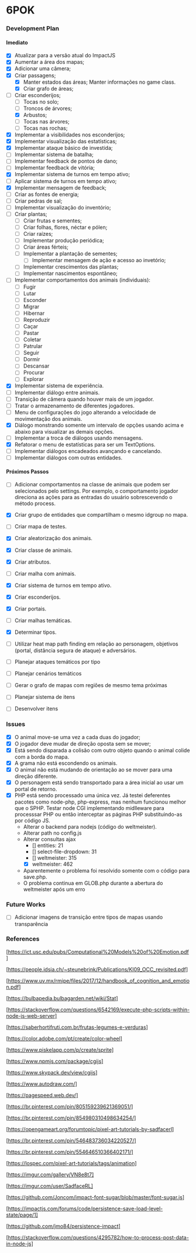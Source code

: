 
# 6POK

### Development Plan

#### Imediato

- [x] Atualizar para a versão atual do ImpactJS
- [x] Aumentar a área dos mapas;
- [x] Adicionar uma câmera;
- [x] Criar passagens;
    - [x] Manter estados das áreas; Manter informações no game class.
    - [x] Criar grafo de áreas;
- [ ] Criar esconderijos;
    - [ ] Tocas no solo;
    - [ ] Troncos de árvores;
    - [x] Arbustos;
    - [ ] Tocas nas árvores;
    - [ ] Tocas nas rochas;
- [x] Implementar a visibilidades nos esconderijos;
- [x] Implementar visualização das estatísticas;
- [x] Implementar ataque básico de investida;
- [ ] Implementar sistema de batalha;
- [ ] Implementar feedback de pontos de dano;
- [ ] Implementar feedback de vitória;
- [x] Implementar sistema de turnos em tempo ativo;
- [ ] Aplicar sistema de turnos em tempo ativo;
- [x] Implementar mensagem de feedback;
- [ ] Criar as fontes de energia;
- [ ] Criar pedras de sal;
- [ ] Implementar visualização do inventório;
- [ ] Criar plantas;
    - [ ] Criar frutas e sementes;
    - [ ] Criar folhas, flores, néctar e pólen;
    - [ ] Criar raízes;
    - [ ] Implementar produção periódica;
    - [ ] Criar áreas férteis;
    - [ ] Implementar a plantação de sementes;
        - [ ] Implementar mensagem de ação e acesso ao invetório;
    - [ ] Implementar crescimentos das plantas;
    - [ ] Implementar nascimentos espontâneo;
- [ ] Implementar comportamentos dos animais (individuais):
    - [ ] Fugir
    - [ ] Lutar
    - [ ] Esconder
    - [ ] Migrar
    - [ ] Hibernar
    - [ ] Reproduzir
    - [ ] Caçar
    - [ ] Pastar
    - [ ] Coletar
    - [ ] Patrular
    - [ ] Seguir
    - [ ] Dormir
    - [ ] Descansar
    - [ ] Procurar
    - [ ] Explorar
- [x] Implementar sistema de experiência.
- [ ] Implementar diálogo entre animais.
- [ ] Transição de câmera quando houver mais de um jogador.
- [ ] Tratar o armazenamento de diferentes jogadores.
- [ ] Menu de configurações do jogo alterando a velocidade de movimentação dos animais.
- [x] Diálogo monstrando somente um intervalo de opções usando acima e abaixo para visualizar as demais opções.
- [ ] Implementar a troca de diálogos usando mensagens.
- [x] Refatorar o menu de estatísticas para ser um TextOptions.
- [ ] Implementar diálogos encadeados avançando e cancelando.
- [ ] Implementar diálogos com outras entidades.

#### Próximos Passos

- [ ] Adicionar comportamentos na classe de animais que podem ser selecionados pelo settings. Por exemplo, o comportamento jogador direciona as ações para as entradas do usuário sobrescevendo o método process.

- [x] Criar grupo de entidades que compartilham o mesmo idgroup no mapa.
- [ ] Criar mapa de testes.
- [x] Criar aleatorização dos animais.
- [x] Criar classe de animais.
- [x] Criar atributos.
- [ ] Criar malha com animais.
- [x] Criar sistema de turnos em tempo ativo.
- [x] Criar esconderijos.
- [x] Criar portais.
- [ ] Criar malhas temáticas.
- [x] Determinar tipos.

- [ ] Utilizar heat map path finding em relação ao personagem, objetivos (portal, distância segura de ataque) e adversários.


- [ ] Planejar ataques temáticos por tipo
- [ ] Planejar cenários temáticos
- [ ] Gerar o grafo de mapas com regiões de mesmo tema próximas
- [ ] Planejar sistema de itens
- [ ] Desenvolver itens

### Issues

- [x] O animal move-se uma vez a cada duas do jogador;
- [x] O jogador deve mudar de direção oposta sem se mover;
- [x] Está sendo disparada a colisão com outro objeto quando o animal colide com a borda do mapa.
- [x] A grama não está escondendo os animais.
- [x] O animal não está mudando de orientação ao se mover para uma direção diferente.
- [x] O personagem está sendo transportado para a área inicial ao usar um portal de retorno.
- [x] PHP está sendo processado uma única vez. Já testei deferentes pacotes como node-php, php-express, mas nenhum funcionou melhor que o SPHP. Testar node CGI implementando midlleware para processsar PHP ou então interceptar as páginas PHP substituindo-as por código JS.
    - Alterar o backend para nodejs (código do weltmeister).
    - Alterar path no config.js
    - Alterar consultas ajax
        - [] entities: 21
        - [] select-file-dropdown: 31
        - [] weltmeister: 315
        - [x] weltmeister: 462
    - Aparentemente o problema foi resolvido somente com o código para save.php.
    - O problema continua em GLOB.php durante a abertura do weltmeister após um erro

### Future Works

- [ ] Adicionar imagens de transição entre tipos de mapas usando transparência

### References

[https://ict.usc.edu/pubs/Computational%20Models%20of%20Emotion.pdf]

[https://people.idsia.ch/~steunebrink/Publications/KI09_OCC_revisited.pdf]

[https://www.uv.mx/rmipe/files/2017/12/handbook_of_cognition_and_emotion.pdf]

[https://bulbapedia.bulbagarden.net/wiki/Stat]

[https://stackoverflow.com/questions/6542169/execute-php-scripts-within-node-js-web-server]

[https://saberhortifruti.com.br/frutas-legumes-e-verduras]

[https://color.adobe.com/pt/create/color-wheel]

[https://www.piskelapp.com/p/create/sprite]

[https://www.npmjs.com/package/cgijs]

[https://www.skypack.dev/view/cgijs]

[https://www.autodraw.com/]

[https://pagespeed.web.dev/]

[https://br.pinterest.com/pin/805159239621369051/]

[https://br.pinterest.com/pin/854980310498634254/]

[https://opengameart.org/forumtopic/pixel-art-tutorials-by-sadfacerl]

[https://br.pinterest.com/pin/546483736034220527/]

[https://br.pinterest.com/pin/554646510366402171/]

[https://lospec.com/pixel-art-tutorials/tags/animation]

[https://imgur.com/gallery/VN8e8t7]

[https://imgur.com/user/SadfaceRL]

[https://github.com/Joncom/impact-font-sugar/blob/master/font-sugar.js]

[https://impactjs.com/forums/code/persistence-save-load-level-state/page/1]

[https://github.com/jmo84/persistence-impact]

[https://stackoverflow.com/questions/4295782/how-to-process-post-data-in-node-js]